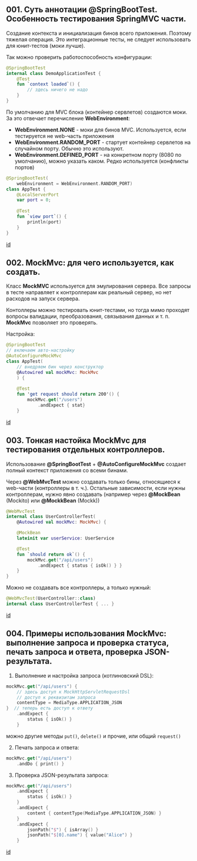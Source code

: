 ## 001. Суть аннотации @SpringBootTest. Особенность тестирования SpringMVC части.


Создание контекста и инициализация бинов всего приложения. Поэтому тяжелая операция. Это интеграционные тесты, не следует использовать для юнит-тестов (моки лучше).

Так можно проверить работоспособность конфигурации:
```kt
@SpringBootTest
internal class DemoApplicationTest {
    @Test
    fun `context loaded`() {
        // здесь ничего не надо
    }
}
```

По умолчанию для MVC блока (контейнер сервлетов) создаются моки. За это отвечает перечисление **WebEnvironment**:
* **WebEnvironment.NONE** - моки для бинов MVC. Используется, если тестируется не web-часть приложения
* **WebEnvironment.RANDOM_PORT** - стартует контейнер сервлетов на случайном порту. Обычно это используют.
* **WebEnvironment.DEFINED_PORT** - на конкретном порту (8080 по умолчанию), можно указать каком. Редко используется (конфликты портов)
```kt
@SpringBootTest(
    webEnvironment = WebEnvironment.RANDOM_PORT)
class AppTest {
    @LocalServerPort
    var port = 0;
    
    @Test
    fun `view port`() {
        println(port)
    }
}
```


[id](003.007.001)


## 002. MockMvc: для чего используется, как создать.


Класс **MockMVC** используется для эмулирования сервера. Все запросы в тесте направляет к контроллерам как реальный сервер, но нет расходов на запуск сервера.

Контоллеры можно тестировать юнит-тестами, но тогда мимо проходят вопросы валидации, преобразования, связывания данных и т. п. **MockMvc** позволяет это проверять.

Настройка:
```kt
@SpringBootTest
// включаем авто-настройку
@AutoConfigureMockMvc 
class AppTest(
    // внедряем бин через конструктор
    @Autowired val mockMvc: MockMvc 
    ) {
    
    @Test
    fun 'get request should return 200'() {
        mockMvc.get("/users")
            .andExpect { stat}
    }
```


[id](003.007.002)


## 003. Тонкая настойка MockMvc для тестирования отдельных контроллеров.


Использование **@SpringBootTest** + **@AutoConfigureMockMvc** создает полный контекст приложения со всеми бинами.

Через **@WebMvcTest** можно создавать только бины, относящиеся к web-части (контроллеры в т. ч.). Остальные зависимости, если нужны контроллерам, нужно явно создавать (например через **@MockBean** (Mockito) или **@MockkBean** (Mockk))
```kt
@WebMvcTest
internal class UserControllerTest(
    @Autowired val mockMvc: MockMvc) {

    @MockBean
    lateinit var userService: UserService

    @Test
    fun `should return ok`() {
        mockMvc.get("/api/users")
            .andExpect { status { isOk() } }
    }
}
```
Можно не создавать все контроллеры, а только нужный:
```kt
@WebMvcTest(UserController::class)
internal class UserControllerTest { ... }
```


[id](003.007.003)


## 004. Примеры использования MockMvc: выполнение запроса и проверка статуса, печать запроса и ответа, проверка JSON-результата.


1. Выполнение и настройка запроса (котлиновский DSL):
```kt
mockMvc.get("/api/users") {
    // здесь доступ к MockHttpServletRequestDsl
    // доступ к реквизитам запроса
    contentType = MediaType.APPLICATION_JSON
}  // теперь есть доступ к ответу
    .andExpect {
        status { isOk() }
    }
```
можно другие методы `put()`, `delete()` и прочие, или общий `request()`

2. Печать запроса и ответа:
```kt
mockMvc.get("/api/users") 
    .andDo { print() }
```
3. Проверка JSON-результата запроса:
```kt
mockMvc.get("/api/users") 
    .andExpect {
        status { isOk() }
    }
    .andExpect {
        content { contentType(MediaType.APPLICATION_JSON) }
    }
    .andExpect {
        jsonPath("$") { isArray() }
        jsonPath("$[0].name") { value("Alice") }
    }
```


[id](003.007.004)

